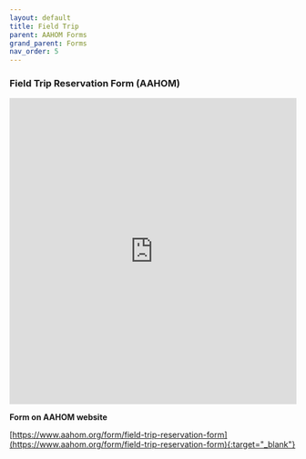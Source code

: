 ```yaml
---
layout: default
title: Field Trip
parent: AAHOM Forms
grand_parent: Forms
nav_order: 5
---
```


### Field Trip Reservation Form (AAHOM)


<iframe
id="JotFormIFrame-220716004922042"
title="AAHOM Field Trip Reservation"
onload="window.parent.scrollTo(0,0)"
allowtransparency="true"
allowfullscreen="true"
allow="geolocation; microphone; camera"
src="https://form.jotform.com/220716004922042"
frameborder="0"
style="
min-width: 100%;
height:539px;
border:none;"
scrolling="no"
>
</iframe>
<script type="text/javascript">
var ifr = document.getElementById("JotFormIFrame-220716004922042");
if (ifr) {
var src = ifr.src;
var iframeParams = [];
if (window.location.href && window.location.href.indexOf("?") > -1) {
  iframeParams = iframeParams.concat(window.location.href.substr(window.location.href.indexOf("?") + 1).split('&'));
}
if (src && src.indexOf("?") > -1) {
  iframeParams = iframeParams.concat(src.substr(src.indexOf("?") + 1).split("&"));
  src = src.substr(0, src.indexOf("?"))
}
iframeParams.push("isIframeEmbed=1");
ifr.src = src + "?" + iframeParams.join('&');
}
window.handleIFrameMessage = function(e) {
if (typeof e.data === 'object') { return; }
var args = e.data.split(":");
if (args.length > 2) { iframe = document.getElementById("JotFormIFrame-" + args[(args.length - 1)]); } else { iframe = document.getElementById("JotFormIFrame"); }
if (!iframe) { return; }
switch (args[0]) {
  case "scrollIntoView":
    iframe.scrollIntoView();
    break;
  case "setHeight":
    iframe.style.height = args[1] + "px";
    break;
  case "collapseErrorPage":
    if (iframe.clientHeight > window.innerHeight) {
      iframe.style.height = window.innerHeight + "px";
    }
    break;
  case "reloadPage":
    window.location.reload();
    break;
  case "loadScript":
    if( !window.isPermitted(e.origin, ['jotform.com', 'jotform.pro']) ) { break; }
    var src = args[1];
    if (args.length > 3) {
        src = args[1] + ':' + args[2];
    }
    var script = document.createElement('script');
    script.src = src;
    script.type = 'text/javascript';
    document.body.appendChild(script);
    break;
  case "exitFullscreen":
    if      (window.document.exitFullscreen)        window.document.exitFullscreen();
    else if (window.document.mozCancelFullScreen)   window.document.mozCancelFullScreen();
    else if (window.document.mozCancelFullscreen)   window.document.mozCancelFullScreen();
    else if (window.document.webkitExitFullscreen)  window.document.webkitExitFullscreen();
    else if (window.document.msExitFullscreen)      window.document.msExitFullscreen();
    break;
}
var isJotForm = (e.origin.indexOf("jotform") > -1) ? true : false;
if(isJotForm && "contentWindow" in iframe && "postMessage" in iframe.contentWindow) {
  var urls = {"docurl":encodeURIComponent(document.URL),"referrer":encodeURIComponent(document.referrer)};
  iframe.contentWindow.postMessage(JSON.stringify({"type":"urls","value":urls}), "*");
}
};
window.isPermitted = function(originUrl, whitelisted_domains) {
var url = document.createElement('a');
url.href = originUrl;
var hostname = url.hostname;
var result = false;
if( typeof hostname !== 'undefined' ) {
  whitelisted_domains.forEach(function(element) {
      if( hostname.slice((-1 * element.length - 1)) === '.'.concat(element) ||  hostname === element ) {
          result = true;
      }
  });
  return result;
}
};
if (window.addEventListener) {
window.addEventListener("message", handleIFrameMessage, false);
} else if (window.attachEvent) {
window.attachEvent("onmessage", handleIFrameMessage);
}
</script>


**Form on AAHOM website**

[https://www.aahom.org/form/field-trip-reservation-form](https://www.aahom.org/form/field-trip-reservation-form){:target="_blank"}